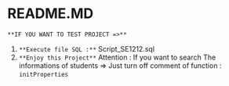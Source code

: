# README.MD
`**IF YOU WANT TO TEST PROJECT =>**`
1. `**Execute file SQL :**` Script_SE1212.sql
1. `**Enjoy this Project**`
Attention : If you want to search The informations of students =>  Just turn off comment of function : `initProperties`

